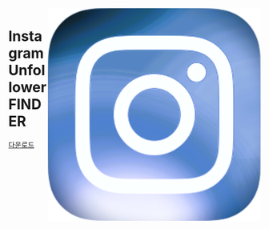 <img align="right" src="https://raw.githubusercontent.com/galaxysollector/IUFINDER2024/main/logo.png" width="425" alt="IUFINDER logo">

# Instagram Unfollower FINDER

[다운로드](https://github.com/galaxysollector/IUFINDER2024/releases)
